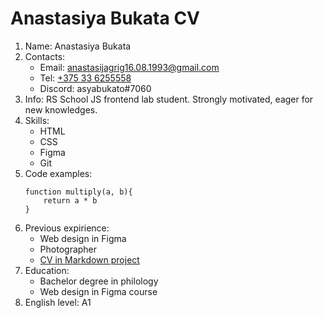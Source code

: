 # Anastasiya Bukata CV
1. Name: Anastasiya Bukata
2. Contacts:
    * Email: anastasijagrig16.08.1993@gmail.com
    * Tel: [+375 33 6255558](tel:+375336255558)
    * Discord: asyabukato#7060
3. Info: RS School JS frontend lab student. Strongly motivated, eager for new knowledges.
4. Skills:
    * HTML
    * CSS
    * Figma
    * Git
5. Code examples:
    ```
    function multiply(a, b){
        return a * b
    }
    ```
6. Previous expirience:
    * Web design in Figma
    * Photographer
    * [CV in Markdown project](https://github.com/AsyaBukato/rsschool-cv/tree/gh-pages)
7. Education:
    * Bachelor degree in philology
    * Web design in Figma course
8. English level: A1